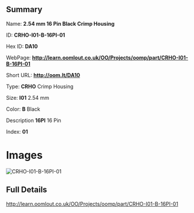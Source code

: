 

## Summary
 
Name: __2.54 mm 16 Pin Black Crimp Housing__

ID: __CRHO-I01-B-16PI-01__

Hex ID: __DA10__

WebPage: __http://learn.oomlout.co.uk/OO/Projects/oomp/part/CRHO-I01-B-16PI-01__

Short URL: __http://oom.lt/DA10__


Type: __CRHO__ Crimp Housing 

Size: __I01__ 2.54 mm 

Color: __B__ Black 

Description __16PI__ 16 Pin 

Index: __01__


 # Images
![CRHO-I01-B-16PI-01](http://oomlout.com/oomp-gen/parts/CRHO-I01-B-16PI-01/CRHO-I01-B-16PI-01_420.jpg)



 ## Full Details

 http://learn.oomlout.co.uk/OO/Projects/oomp/part/CRHO-I01-B-16PI-01














